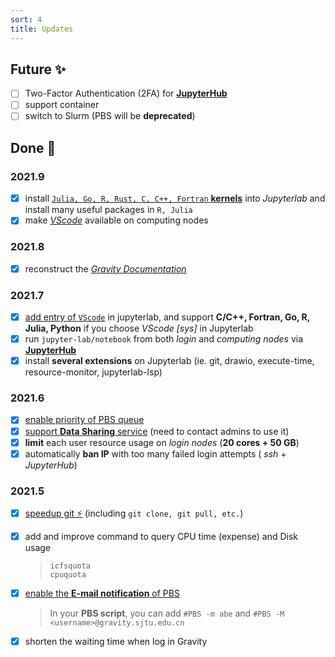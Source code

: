 ```yaml
---
sort: 4
title: Updates
---
```


## Future ✨

- [ ] Two-Factor Authentication (2FA) for [**JupyterHub**](https://gravity.sjtu.edu.cn/)
- [ ] support container
- [ ] switch to Slurm (PBS will be **deprecated**)

## Done 🥳

### 2021.9

- [x] install [`Julia, Go, R, Rust, C, C++, Fortran` **kernels**](https://gravity-doc.github.io/Basic/JupyterHub.html#choose-a-kernel-environment) into *Jupyterlab* and install many useful packages in `R, Julia`
- [x] make [*VScode*](https://gravity-doc.github.io/Basic/JupyterHub.html#vscode) available on computing nodes

### 2021.8

- [x] reconstruct the [*Gravity Documentation*](https://gravity-doc.github.io/)

### 2021.7

- [x] [add entry of `VScode`](https://gravity-doc.github.io/Basic/JupyterHub.html#vscode) in jupyterlab, and support **C/C++, Fortran, Go, R, Julia, Python** if you choose *VScode [sys]* in Jupyterlab
- [x] run `jupyter-lab/notebook` from both *login* and *computing nodes* via **[JupyterHub](https://gravity.sjtu.edu.cn/)**
- [x] install **several extensions** on Jupyterlab (ie. git, drawio, execute-time, resource-monitor, jupyterlab-lsp)

### 2021.6
- [x] [enable priority of PBS queue](https://gravity-doc.github.io/Basic/Job.html#ordinary-queues)    
- [x] [support **Data Sharing** service](https://jupyter.gravity.sjtu.edu.cn/share/) (need to contact admins to use it)   
- [x] **limit** each user resource usage on *login nodes* (**20 cores + 50 GB**)   
- [x] automatically **ban IP** with too many failed login attempts ( *ssh* + *JupyterHub*)   

### 2021.5
- [x] [speedup git ⚡](https://gravity-doc.github.io/Software/Speedup_Git.html) (including `git clone, git pull, etc.`)    

- [x] add and improve command to query CPU time (expense) and Disk usage   
  > `icfsquota`   
  > `cpuquota`    

- [x] [enable the **E-mail notification** of PBS ](https://gravity-doc.github.io/Basic/Job.html#complete-example)      
  
  > In your **PBS script**, you can add `#PBS -m abe` and `#PBS -M <username>@gravity.sjtu.edu.cn` 

- [x] shorten the waiting time when log in Gravity
